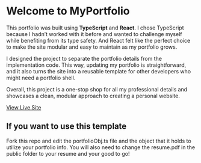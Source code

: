 # Welcome to MyPortfolio 

This portfolio was built using **TypeScript** and **React**. I chose TypeScript because I hadn’t worked with it before and wanted to challenge myself while benefiting from its type safety. And React felt like the perfect choice to make the site modular and easy to maintain as my portfolio grows.

I designed the project to separate the portfolio details from the implementation code. This way, updating my portfolio is straightforward, and it also turns the site into a reusable template for other developers who might need a portfolio shell.

Overall, this project is a one-stop shop for all my professional details and showcases a clean, modular approach to creating a personal website.

[View Live Site](https://quentinpace.codes/)

## If you want to use this template

Fork this repo and edit the portfolioObj.ts file and the object that it holds to utilize your portfolio info. You will also need to change the resume.pdf in the public folder to your resume and your good to go!
